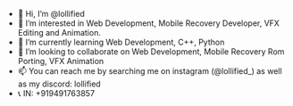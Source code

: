 - 👋 Hi, I’m @lollified
- 👀 I’m interested in Web Development, Mobile Recovery Developer, VFX Editing and Animation.
- 🌱 I’m currently learning Web Development, C++, Python
- 💞️ I’m looking to collaborate on Web Development, Mobile Recovery Rom Porting, VFX Animation
- 📫 You can reach me by searching me on instagram (@lollified_) as well as my discord: lollified
- 📞 IN: +919491763857
